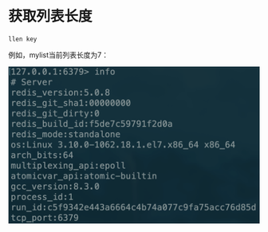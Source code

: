 # 获取列表长度

```text
llen key
```

例如，mylist当前列表长度为7：

![](../../.gitbook/assets/image%20%2823%29.png)

